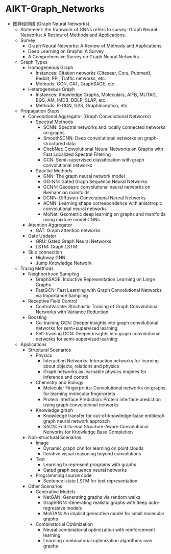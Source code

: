 # AIKT-Graph_Networks
- 图神经网络 (Graph Neural Networks)
  - Statement: the framwork of GNNs refers to survey: Graph Neural Networks: A Review of Methods and Applications.
  - Survey 
    - Graph Neural Networks: A Review of Methods and Applications
    - Deep Learning on Graphs: A Survey
    - A Comprehensive Survey on Graph Neural Networks
  - Graph Types
    - Homogeneous Graph
      - Instances: Citation networks (Citeseer, Cora, Pubmed), Reddit, PPI, Traffic networks, etc.
      - Methods: GCN, GAT, GraphSAGE, etc.
    - Heterogeneous Graph
      - Instances: Knowledge Graphs, Moleculars, AIFB, MUTAG, BGS, AM, IMDB, DBLP, SLAP, etc.
      - Methods: R-GCN, G2S, GraphInception, etc.
  - Propagation Steps 
    - Convolutional Aggregator (Graph Convolutional Networks)
      - Spectral Methods
        - SCNN: Spectral networks and locally connected networks on graphs
        - SmoothSCNN: Deep convolutional networks on graph-structured data
        - ChebNet: Convolutional Neural Networks on Graphs with Fast Localized Spectral Filtering
        - GCN: Semi-supervised classification with graph convolutional networks
      - Spactial Methods
        - GNN: The graph neural network model
        - GG-NN: Gated Graph Sequence Neural Networks
        - GCNN: Geodesic convolutional neural networks on Riemannian manifolds
        - DCNN: Diffusion-Convolutional Neural Networks
        - ACNN: Learning shape correspondence with anisotropic convolutional neural networks
        - MoNet: Geometric deep learning on graphs and manifolds using mixture model CNNs
    - Attention Aggregator
      - GAT: Graph attention networks
    - Gate Updater
      - GRU: Gated Graph Neural Networks
      - LSTM: Graph LSTM
    - Skip connection
      - Highway GNN
      - Jump Knowledge Network
  - Traing Methods
    - Neighborhood Sampling
      - GraphSAGE: Inductive Representation Learning on Large Graphs
      - FastGCN: Fast Learning with Graph Convolutional Networks via Importance Sampling
    - Receptive Field Control
      - ControlVariate: Stochastic Training of Graph Convolutional Networks with Variance Reduction
    - Boosting
      - Co-training GCN: Deeper insights into graph convolutional networks for semi-supervised learning
      - Self-training GCN: Deeper insights into graph convolutional networks for semi-supervised learning
  - Applications
    - Structural Scenarios
      - Physics
        - Interaction Networks: Interaction networks for learning about objects, relations and physics
        - Graph networks as learnable physics engines for inference and control
      - Chemistry and Biology
        - Molecular Fingerprints: Convolutional networks on graphs for learning molecular ﬁngerprints
        - Protein Interface Prediction: Protein interface prediction using graph convolutional networks
      - Knowledge graph
        - Knowledge transfer for out-of-knowledge-base entities:A graph neural network approach
        - SACN: End-to-end Structure-Aware Convolutional Networks for Knowledge Base Completion
    - Non-structural Scenarios
      - Image
        - Dynamic graph cnn for learning on point clouds
        - Iterative visual reasoning beyond convolutions
      - Text
        - Learning to represent programs with graphs
        - Gated graph sequence neural networks
      - Programming source code
        - Sentence-state LSTM for text representation
    - Other Scenarios
      - Generative Models
        - NetGAN: Generating graphs via random walks
        - GraphRNN: Generating realistic graphs with deep auto-regressive models
        - MolGAN: An implicit generative model for small molecular graphs
      - Combinatorial Optimization 
        - Neural combinatorial optimization with reinforcement learning
        - Learning combinatorial optimization algorithms over graphs
